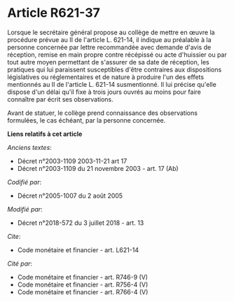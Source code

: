 # Article R621-37

Lorsque le secrétaire général propose au collège de mettre en œuvre la procédure prévue au II de l'article L. 621-14, il
indique au préalable à la personne concernée par lettre recommandée avec demande d'avis de réception, remise en main propre
contre récépissé ou acte d'huissier ou par tout autre moyen permettant de s'assurer de sa date de réception, les pratiques
qui lui paraissent susceptibles d'être contraires aux dispositions législatives ou réglementaires et de nature à produire
l'un des effets mentionnés au II de l'article L. 621-14 susmentionné. Il lui précise qu'elle dispose d'un délai qu'il fixe à
trois jours ouvrés au moins pour faire connaître par écrit ses observations.

Avant de statuer, le collège prend connaissance des observations formulées, le cas échéant, par la personne concernée.

**Liens relatifs à cet article**

_Anciens textes_:

  - Décret n°2003-1109 2003-11-21 art 17
  - Décret n°2003-1109 du 21 novembre 2003 - art. 17 (Ab)

_Codifié par_:

  - Décret n°2005-1007 du 2 août 2005

_Modifié par_:

  - Décret n°2018-572 du 3 juillet 2018 - art. 13

_Cite_:

  - Code monétaire et financier - art. L621-14

_Cité par_:

  - Code monétaire et financier - art. R746-9 (V)
  - Code monétaire et financier - art. R756-4 (V)
  - Code monétaire et financier - art. R766-4 (V)

